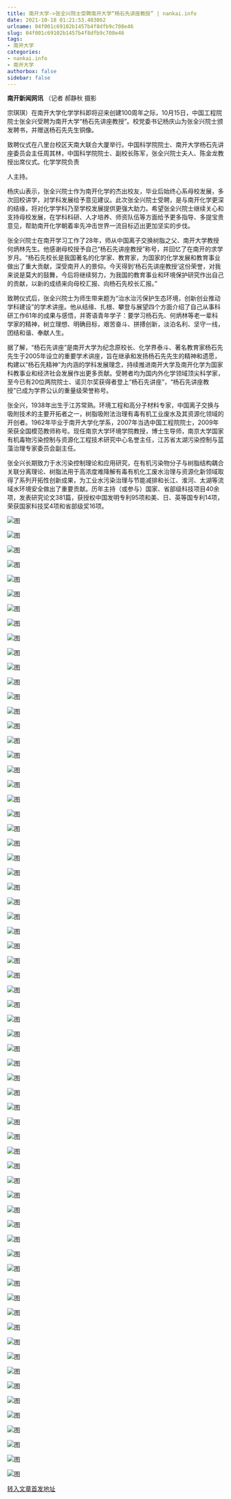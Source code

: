 ```yaml
---
title: 南开大学->张全兴院士受聘南开大学“杨石先讲座教授” | nankai.info
date: 2021-10-18 01:21:53.403862
urlname: 04f001c69102b1457b4f8dfb9c708e46
slug: 04f001c69102b1457b4f8dfb9c708e46
tags: 
- 南开大学
categories:
- nankai.info
- 南开大学
authorbox: false
sidebar: false
---
```

**南开新闻网讯** （记者 郝静秋 摄影

宗琪琪）在南开大学化学学科即将迎来创建100周年之际，10月15日，中国工程院院士张全兴受聘为南开大学“杨石先讲座教授”。校党委书记杨庆山为张全兴院士颁发聘书，并赠送杨石先先生铜像。

致聘仪式在八里台校区天南大联合大厦举行。中国科学院院士、南开大学杨石先讲座委员会主任周其林，中国科学院院士、副校长陈军，张全兴院士夫人、陈金龙教授出席仪式。化学学院负责
<!--more-->
人主持。

杨庆山表示，张全兴院士作为南开化学的杰出校友，毕业后始终心系母校发展，多次回校讲学，对学科发展给予意见建议。此次张全兴院士受聘，是与南开化学更深的结缘，将对化学学科乃至学校发展提供更强大助力。希望张全兴院士继续关心和支持母校发展，在学科科研、人才培养、师资队伍等方面给予更多指导、多提宝贵意见，帮助南开化学朝着率先冲击世界一流目标迈出更加坚实的步伐。

张全兴院士在南开学习工作了28年，师从中国离子交换树脂之父、南开大学教授何炳林先生。他感谢母校授予自己“杨石先讲座教授”称号，并回忆了在南开的求学岁月。“杨石先校长是我国著名的化学家、教育家，为国家的化学发展和教育事业做出了重大贡献，深受南开人的景仰。今天得到‘杨石先讲座教授’这份荣誉，对我来说是莫大的鼓舞，今后将继续努力，为我国的教育事业和环境保护研究作出自己的贡献，以新的成绩来向母校汇报、向杨石先校长汇报。”

致聘仪式后，张全兴院士为师生带来题为“治水治污保护生态环境，创新创业推动学科建设”的学术讲座。他从结缘、扎根、攀登与展望四个方面介绍了自己从事科研工作61年的成果与感悟，并寄语青年学子：要学习杨石先、何炳林等老一辈科学家的精神，树立理想、明确目标，艰苦奋斗、拼搏创新，淡泊名利、坚守一线，团结和谐、奉献人生。

据了解，“杨石先讲座”是南开大学为纪念原校长、化学界泰斗、著名教育家杨石先先生于2005年设立的重要学术讲座，旨在继承和发扬杨石先先生的精神和遗愿，构建以“杨石先精神”为内涵的学科发展理念，持续推进南开大学及南开化学为国家科教事业和经济社会发展作出更多贡献。受聘者均为国内外化学领域顶尖科学家，至今已有20位两院院士、诺贝尔奖获得者登上“杨石先讲座”，“杨石先讲座教授”已成为学界公认的重量级荣誉称号。

张全兴，1938年出生于江苏常熟。环境工程和高分子材料专家，中国离子交换与吸附技术的主要开拓者之一，树脂吸附法治理有毒有机工业废水及其资源化领域的开创者。1962年毕业于南开大学化学系，2007年当选中国工程院院士，2009年荣获全国模范教师称号。现任南京大学环境学院教授，博士生导师，南京大学国家有机毒物污染控制与资源化工程技术研究中心名誉主任，江苏省太湖污染控制与蓝藻治理专家委员会副主任。

张全兴长期致力于水污染控制理论和应用研究，在有机污染物分子与树脂结构耦合关联分离理论、树脂法用于高浓度难降解有毒有机化工废水治理与资源化新领域取得了系列开拓性创新成果，为工业水污染治理与节能减排和长江、淮河、太湖等流域水环境安全做出了重要贡献。历年主持（或参与）国家、省部级科技项目40余项，发表研究论文381篇，获授权中国发明专利95项和美、日、英等国专利14项，荣获国家科技奖4项和省部级奖16项。

![图](http://news.nankai.edu.cn/ywsd/system/2021/10/15/g)

![图](http://news.nankai.edu.cn/ywsd/system/2021/10/15/p)

![图](http://news.nankai.edu.cn/ywsd/system/2021/10/15/j)

![图](http://news.nankai.edu.cn/ywsd/system/2021/10/15/)

![图](http://news.nankai.edu.cn/ywsd/system/2021/10/15/f)

![图](http://news.nankai.edu.cn/ywsd/system/2021/10/15/6)

![图](http://news.nankai.edu.cn/ywsd/system/2021/10/15/1)

![图](http://news.nankai.edu.cn/ywsd/system/2021/10/15/2)

![图](http://news.nankai.edu.cn/ywsd/system/2021/10/15/b)

![图](http://news.nankai.edu.cn/ywsd/system/2021/10/15/d)

![图](http://news.nankai.edu.cn/ywsd/system/2021/10/15/d)

![图](http://news.nankai.edu.cn/ywsd/system/2021/10/15/e)

![图](http://news.nankai.edu.cn/ywsd/system/2021/10/15/_)

![图](http://news.nankai.edu.cn/ywsd/system/2021/10/15/4)

![图](http://news.nankai.edu.cn/ywsd/system/2021/10/15/6)

![图](http://news.nankai.edu.cn/ywsd/system/2021/10/15/0)

![图](http://news.nankai.edu.cn/ywsd/system/2021/10/15/2)

![图](http://news.nankai.edu.cn/ywsd/system/2021/10/15/4)

![图](http://news.nankai.edu.cn/ywsd/system/2021/10/15/0)

![图](http://news.nankai.edu.cn/ywsd/system/2021/10/15/0)

![图](http://news.nankai.edu.cn/ywsd/system/2021/10/15/0)

![图](http://news.nankai.edu.cn/ywsd/system/2021/10/15/3)

![图](http://news.nankai.edu.cn/ywsd/system/2021/10/15/0)

![图](http://news.nankai.edu.cn/ywsd/system/2021/10/15/0)

![图](http://news.nankai.edu.cn/)

![图](http://news.nankai.edu.cn/ywsd/system/2021/10/15/0)

![图](http://news.nankai.edu.cn/ywsd/system/2021/10/15/2)

![图](http://news.nankai.edu.cn/ywsd/system/2021/10/15/4)

![图](http://news.nankai.edu.cn/)

![图](http://news.nankai.edu.cn/ywsd/system/2021/10/15/0)

![图](http://news.nankai.edu.cn/ywsd/system/2021/10/15/0)

![图](http://news.nankai.edu.cn/ywsd/system/2021/10/15/0)

![图](http://news.nankai.edu.cn/)

![图](http://news.nankai.edu.cn/ywsd/system/2021/10/15/3)

![图](http://news.nankai.edu.cn/ywsd/system/2021/10/15/0)

![图](http://news.nankai.edu.cn/ywsd/system/2021/10/15/0)

![图](http://news.nankai.edu.cn/)

![图](http://news.nankai.edu.cn/ywsd/system/2021/10/15/c)

![图](http://news.nankai.edu.cn/ywsd/system/2021/10/15/i)

![图](http://news.nankai.edu.cn/ywsd/system/2021/10/15/p)

![图](http://news.nankai.edu.cn/)

![图](http://news.nankai.edu.cn/ywsd/system/2021/10/15/n)

![图](http://news.nankai.edu.cn/ywsd/system/2021/10/15/c)

![图](http://news.nankai.edu.cn/ywsd/system/2021/10/15/)

![图](http://news.nankai.edu.cn/ywsd/system/2021/10/15/u)

![图](http://news.nankai.edu.cn/ywsd/system/2021/10/15/d)

![图](http://news.nankai.edu.cn/ywsd/system/2021/10/15/e)

![图](http://news.nankai.edu.cn/ywsd/system/2021/10/15/)

![图](http://news.nankai.edu.cn/ywsd/system/2021/10/15/i)

![图](http://news.nankai.edu.cn/ywsd/system/2021/10/15/a)

![图](http://news.nankai.edu.cn/ywsd/system/2021/10/15/k)

![图](http://news.nankai.edu.cn/ywsd/system/2021/10/15/n)

![图](http://news.nankai.edu.cn/ywsd/system/2021/10/15/a)

![图](http://news.nankai.edu.cn/ywsd/system/2021/10/15/n)

![图](http://news.nankai.edu.cn/ywsd/system/2021/10/15/)

![图](http://news.nankai.edu.cn/ywsd/system/2021/10/15/s)

![图](http://news.nankai.edu.cn/ywsd/system/2021/10/15/w)

![图](http://news.nankai.edu.cn/ywsd/system/2021/10/15/e)

![图](http://news.nankai.edu.cn/ywsd/system/2021/10/15/n)

![图](http://news.nankai.edu.cn/)

![图](http://news.nankai.edu.cn/)

![图](http://news.nankai.edu.cn/ywsd/system/2021/10/15/:)

![图](http://news.nankai.edu.cn/ywsd/system/2021/10/15/p)

![图](http://news.nankai.edu.cn/ywsd/system/2021/10/15/t)

![图](http://news.nankai.edu.cn/ywsd/system/2021/10/15/t)

![图](http://news.nankai.edu.cn/ywsd/system/2021/10/15/h)

[转入文章首发地址](http://news.nankai.edu.cn/ywsd/system/2021/10/15/030048350.shtml)